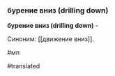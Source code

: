 ### бурение вниз (drilling down)

**бурение вниз (drilling down)** -

Синоним: [[движение вниз]].

#мп

#translated

